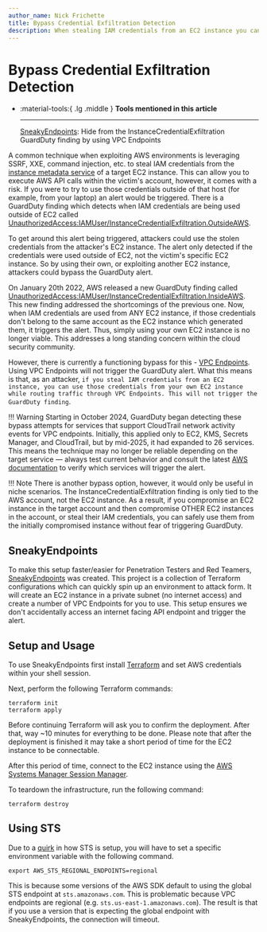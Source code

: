 ```yaml
---
author_name: Nick Frichette
title: Bypass Credential Exfiltration Detection
description: When stealing IAM credentials from an EC2 instance you can avoid a GuardDuty detection by using VPC Endpoints.
---
```


# Bypass Credential Exfiltration Detection

<div class="grid cards" markdown>

-   :material-tools:{ .lg .middle } __Tools mentioned in this article__

    ---

    [SneakyEndpoints](https://github.com/Frichetten/SneakyEndpoints): Hide from the InstanceCredentialExfiltration GuardDuty finding by using VPC Endpoints 

</div>

A common technique when exploiting AWS environments is leveraging SSRF, XXE, command injection, etc. to steal IAM credentials from the [instance metadata service](https://hackingthe.cloud/aws/general-knowledge/intro_metadata_service/) of a target EC2 instance. This can allow you to execute AWS API calls within the victim's account, however, it comes with a risk. If you were to try to use those credentials outside of that host (for example, from your laptop) an alert would be triggered. There is a GuardDuty finding which detects when IAM credentials are being used outside of EC2 called [UnauthorizedAccess:IAMUser/InstanceCredentialExfiltration.OutsideAWS](https://docs.aws.amazon.com/guardduty/latest/ug/guardduty_finding-types-iam.html#unauthorizedaccess-iam-instancecredentialexfiltrationoutsideaws).

To get around this alert being triggered, attackers could use the stolen credentials from the attacker's EC2 instance. The alert only detected if the credentials were used outside of EC2, not the victim's specific EC2 instance. So by using their own, or exploiting another EC2 instance, attackers could bypass the GuardDuty alert.

On January 20th 2022, AWS released a new GuardDuty finding called [UnauthorizedAccess:IAMUser/InstanceCredentialExfiltration.InsideAWS](https://docs.aws.amazon.com/guardduty/latest/ug/guardduty_finding-types-iam.html#unauthorizedaccess-iam-instancecredentialexfiltrationinsideaws). This new finding addressed the shortcomings of the previous one. Now, when IAM credentials are used from ANY EC2 instance, if those credentials don't belong to the same account as the EC2 instance which generated them, it triggers the alert. Thus, simply using your own EC2 instance is no longer viable. This addresses a long standing concern within the cloud security community.

However, there is currently a functioning bypass for this - [VPC Endpoints](https://docs.aws.amazon.com/vpc/latest/privatelink/vpc-endpoints.html). Using VPC Endpoints will not trigger the GuardDuty alert. What this means is that, as an attacker, `if you steal IAM credentials from an EC2 instance, you can use those credentials from your own EC2 instance while routing traffic through VPC Endpoints. This will not trigger the GuardDuty finding`.

!!! Warning
    Starting in October 2024, GuardDuty began detecting these bypass attempts for services that support CloudTrail network activity events for VPC endpoints. Initially, this applied only to EC2, KMS, Secrets Manager, and CloudTrail, but by mid-2025, it had expanded to 26 services. This means the technique may no longer be reliable depending on the target service — always test current behavior and consult the latest [AWS documentation](https://docs.aws.amazon.com/awscloudtrail/latest/userguide/logging-network-events-with-cloudtrail.html) to verify which services will trigger the alert.

!!! Note
    There is another bypass option, however, it would only be useful in niche scenarios. The InstanceCredentialExfiltration finding is only tied to the AWS account, not the EC2 instance. As a result, if you compromise an EC2 instance in the target account and then compromise OTHER EC2 instances in the account, or steal their IAM credentials, you can safely use them from the initially compromised instance without fear of triggering GuardDuty.

## SneakyEndpoints

To make this setup faster/easier for Penetration Testers and Red Teamers, [SneakyEndpoints](https://github.com/Frichetten/SneakyEndpoints) was created. This project is a collection of Terraform configurations which can quickly spin up an environment to attack form. It will create an EC2 instance in a private subnet (no internet access) and create a number of VPC Endpoints for you to use. This setup ensures we don't accidentally access an internet facing API endpoint and trigger the alert.

## Setup and Usage

To use SneakyEndpoints first install [Terraform](https://www.terraform.io/) and set AWS credentials within your shell session. 

Next, perform the following Terraform commands:

```shell
terraform init
terraform apply
```

Before continuing Terraform will ask you to confirm the deployment. After that, way ~10 minutes for everything to be done. Please note that after the deployment is finished it may take a short period of time for the EC2 instance to be connectable.

After this period of time, connect to the EC2 instance using the [AWS Systems Manager Session Manager](https://docs.aws.amazon.com/systems-manager/latest/userguide/session-manager.html).

To teardown the infrastructure, run the following command:

```shell
terraform destroy
```

## Using STS

Due to a [quirk](https://docs.aws.amazon.com/IAM/latest/UserGuide/id_credentials_sts_vpce.html#id_credentials_sts_vpce_create) in how STS is setup, you will have to set a specific environment variable with the following command.

```shell
export AWS_STS_REGIONAL_ENDPOINTS=regional
```

This is because some versions of the AWS SDK default to using the global STS endpoint at `sts.amazonaws.com`. This is problematic because VPC endpoints are regional (e.g. `sts.us-east-1.amazonaws.com`). The result is that if you use a version that is expecting the global endpoint with SneakyEndpoints, the connection will timeout.
